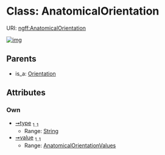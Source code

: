 
# Class: AnatomicalOrientation



URI: [ngff:AnatomicalOrientation](https://w3id.org/ome/ngff/AnatomicalOrientation)


[![img](https://yuml.me/diagram/nofunky;dir:TB/class/[Orientation],[Orientation]^-[AnatomicalOrientation&#124;type:string;value:AnatomicalOrientationValues])](https://yuml.me/diagram/nofunky;dir:TB/class/[Orientation],[Orientation]^-[AnatomicalOrientation&#124;type:string;value:AnatomicalOrientationValues])

## Parents

 *  is_a: [Orientation](Orientation.md)

## Attributes


### Own

 * [➞type](anatomicalOrientation__type.md)  <sub>1..1</sub>
     * Range: [String](types/String.md)
 * [➞value](anatomicalOrientation__value.md)  <sub>1..1</sub>
     * Range: [AnatomicalOrientationValues](AnatomicalOrientationValues.md)
